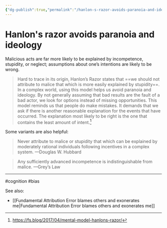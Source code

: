 ```yaml
---
{"dg-publish":true,"permalink":"/hanlon-s-razor-avoids-paranoia-and-ideology/"}
---
```


# Hanlon's razor avoids paranoia and ideology

Malicious acts are far more likely to be explained by incompetence, stupidity, or neglect; assumptions about one’s intentions are likely to be wrong.


> Hard to trace in its origin, Hanlon’s Razor states that ==we should not attribute to malice that which is more easily explained by stupidity==. In a complex world, using this model helps us avoid paranoia and ideology. By not generally assuming that bad results are the fault of a bad actor, we look for options instead of missing opportunities. This model reminds us that people do make mistakes. It demands that we ask if there is another reasonable explanation for the events that have occurred. The explanation most likely to be right is the one that contains the least amount of intent.[^1]

Some variants are also helpful:

> Never attribute to malice or stupidity that which can be explained by moderately rational individuals following incentives in a complex system. —Douglas W. Hubbard

> Any sufficiently advanced incompetence is indistinguishable from malice. —Grey’s Law

----
#cognition #bias 

See also:
- [[Fundamental Attribution Error blames others and exonerates me\|Fundamental Attribution Error blames others and exonerates me]]

[^1]: https://fs.blog/2017/04/mental-model-hanlons-razor/